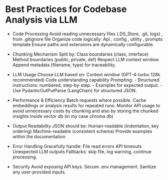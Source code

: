 # Best Practices for Codebase Analysis via LLM
- Code Processing
    Avoid reading unnecessary files (.DS_Store, .git, logs) , from .gitignore file 
    Organize code logically: Api , config , utility , prompts template 
    Ensure paths and extensions are dynamically configurable.
    
- Chunking Mechanism
    Split by:
        Class boundaries (class, interface)
        Method boundaries (public, private, def)
        Respect LLM context window.
        Append metadata (filename, type) for traceability.

- LLM Usage
    Choose LLM based on:
        Context window (GPT-4-turbo 128k recommended)
        Code understanding capability
        Prompting:
            - Structured instructions: numbered, step-by-step.
            - Examples for expected output.
            - Use PydanticOutPutParse (LangChain) for structured JSON.

- Performance & Efficiency
        Batch requests where possible.
        Cache embeddings or analysis results for repeated runs.
        Monitor API usage to avoid unnecessary costs by chunking and also by storing the chunked insights inside vector db (in my case chroma db)

- Output Readability
    JSON should be:
        Human-readable (indentation, key ordering)
        Machine-readable (consistent schema)
        Provide examples within the documentation.

- Error Handling
    Gracefully handle:
        File read errors
        API timeouts
        Unexpected LLM outputs
        Fallbacks: skip file, log warning, continue processing.

- Security
        Avoid exposing API keys.
        Secure .env management.
        Sanitize any user-provided inputs.